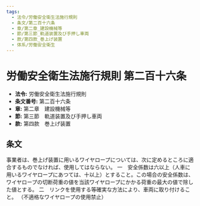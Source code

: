 ```yaml
---
tags:
  - 法令/労働安全衛生法施行規則
  - 条文/第二百十六条
  - 章/第二章_建設機械等
  - 節/第三節_軌道装置及び手押し車両
  - 款/第四款_巻上げ装置
  - 体系/労働安全衛生
---
```

# 労働安全衛生法施行規則 第二百十六条

- **法令:** 労働安全衛生法施行規則
- **条文番号:** 第二百十六条
- **章:** 第二章　建設機械等
- **節:** 第三節　軌道装置及び手押し車両
- **款:** 第四款　巻上げ装置

## 条文
事業者は、巻上げ装置に用いるワイヤロープについては、次に定めるところに適合するものでなければ、使用してはならない。
一　安全係数は六以上（人車に用いるワイヤロープにあつては、十以上）とすること。この場合の安全係数は、ワイヤロープの切断荷重の値を当該ワイヤロープにかかる荷重の最大の値で除した値とする。
二　リンクを使用する等確実な方法により、車両に取り付けること。
（不適格なワイヤロープの使用禁止）

